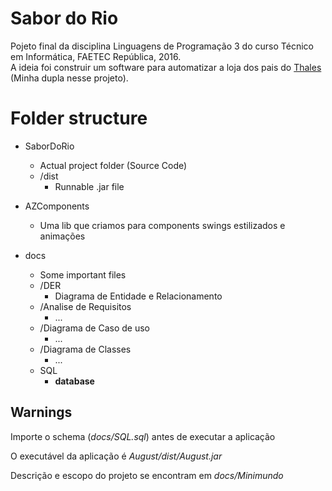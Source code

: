 # Sabor do Rio
Pojeto final da disciplina Linguagens de Programação 3 do curso Técnico em Informática, FAETEC República, 2016.<br/>
A ideia foi construir um software para automatizar a loja dos pais do [Thales](https://github.com/ThalesZZ) (Minha dupla nesse projeto).

# Folder structure
* SaborDoRio
	* Actual project folder (Source Code)
	* /dist
		* Runnable .jar file

* AZComponents
	* Uma lib que criamos para components swings estilizados e animações
	
* docs 
	* Some important files
	* /DER
		* Diagrama de Entidade e Relacionamento
	* /Analise de Requisitos
		* ...
	* /Diagrama de Caso de uso
		* ...
	* /Diagrama de Classes
		* ...
	* SQL
		* **database**

## Warnings
Importe o schema (*docs/SQL.sql*) antes de executar a aplicação

O executável da aplicação é *August/dist/August.jar*

Descrição e escopo do projeto se encontram em *docs/Minimundo*